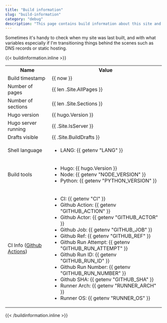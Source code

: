 ```yaml
---
title: "Build information"
slug: "build-information"
category: "debug"
description: "This page contains build information about this site and the tools that is uses"
---
```


Sometimes it's handy to check when my site was last built, and with what variables especially if I'm transitioning things behind the scenes such as DNS records or static hosting.

{{< buildinformation.inline >}}
<table>
  <tr>
    <th>Name</th>
    <th>Value</th>
  </tr>
  <tr>
    <td>Build timestamp</td>
    <td>{{ now }}</td>
  </tr>
  <tr>
    <td>Number of pages</td>
    <td>{{ len .Site.AllPages }}</td>
  </tr>
  <tr>
    <td>Number of sections</td>
    <td>{{ len .Site.Sections }}</td>
  </tr>
  <tr>
    <td>Hugo version</td>
    <td>{{ hugo.Version }}</td>
  </tr>
  <tr>
    <td>Hugo server running</td>
    <td>{{ .Site.IsServer }}</td>
  </tr>
  <tr>
    <td>Drafts visible</td>
    <td>{{ .Site.BuildDrafts }}</td>
  </tr>
  <tr>
    <td>Shell language</td>
    <td>
      <ul>
        <li>LANG: {{ getenv "LANG" }}</li>
      </ul>
    </td>
  </tr>
  <tr>
    <td>Build tools</td>
    <td>
      <ul>
        <li>Hugo: {{ hugo.Version }}</li>
        <li>Node: {{ getenv "NODE_VERSION" }}</li>
        <li>Python: {{ getenv "PYTHON_VERSION" }}</li>
      </ul>
    </td>
  </tr>
  <tr>
    <td>CI Info (<a href="https://docs.github.com/en/actions/learn-github-actions/environment-variables#default-environment-variables">Github Actions</a>)</td>
    <td>
      <ul>
        <li>CI: {{ getenv "CI" }}</li>
        <li>Github Action: {{ getenv "GITHUB_ACTION" }}</li>
        <li>Github Actor: {{ getenv "GITHUB_ACTOR" }}</li>
        <li>Github Job: {{ getenv "GITHUB_JOB" }}</li>
        <li>Github Ref: {{ getenv "GITHUB_REF" }}</li>
        <li>Github Run Attempt: {{ getenv "GITHUB_RUN_ATTEMPT" }}</li>
        <li>Github Run ID: {{ getenv "GITHUB_RUN_ID" }}</li>
        <li>Github Run Number: {{ getenv "GITHUB_RUN_NUMBER" }}</li>
        <li>Github SHA: {{ getenv "GITHUB_SHA" }}</li>
        <li>Runner Arch: {{ getenv "RUNNER_ARCH" }}</li>
        <li>Runner OS: {{ getenv "RUNNER_OS" }}</li>
      </ul>
    </td>
  </tr>
</table>
{{< /buildinformation.inline >}}
